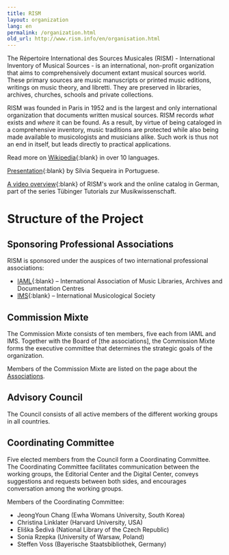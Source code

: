 ```yaml
---
title: RISM
layout: organization
lang: en
permalink: /organization.html
old_url: http://www.rism.info/en/organisation.html
---
```


The Répertoire International des Sources Musicales (RISM) - International Inventory of Musical Sources - is an international, non-profit organization that aims to comprehensively document extant musical sources world. These primary sources are music manuscripts or printed music editions, writings on music theory, and libretti. They are preserved in libraries, archives, churches, schools and private collections.

RISM was founded in Paris in 1952 and is the largest and only international organization that documents written musical sources. RISM records _what_ exists and _where_ it can be found. As a result, by virtue of being cataloged in a comprehensive inventory, music traditions are protected while also being made available to musicologists and musicians alike. Such work is thus not an end in itself, but leads directly to practical applications.


Read more on [Wikipedia](https://en.wikipedia.org/wiki/R%C3%A9pertoire_International_des_Sources_Musicales){:blank} in over 10 languages.

[Presentation](http://www.bnportugal.pt/images/stories/agenda/2017/RISM_apresentacao_BNP2017.pdf){:blank} by Sílvia Sequeira in Portuguese.

[A video overview](https://youtu.be/K34u716Uwmk){:blank} of RISM's work and the online catalog in German, part of the series Tübinger Tutorials zur Musikwissenschaft.


# Structure of the Project

## Sponsoring Professional Associations

RISM is sponsored under the auspices of two international professional associations:

* [IAML](https://www.iaml.info/){:blank} – International Association of Music Libraries, Archives and Documentation Centres
* [IMS](https://www.musicology.org/){:blank} – International Musicological Society

## Commission Mixte

The Commission Mixte consists of ten members, five each from IAML and IMS. Together with the Board of [the associations], the Commission Mixte forms the executive committee that determines the strategic goals of the organization.

Members of the Commission Mixte are listed on the page about the [Associations](/organization/the-associations.html).

## Advisory Council

The Council consists of all active members of the different working groups in all countries.

## Coordinating Committee

Five elected members from the Council form a Coordinating Committee. The Coordinating Committee facilitates communication between the working groups, the Editorial Center and the Digital Center, conveys suggestions and requests between both sides, and encourages conversation among the working groups.

Members of the Coordinating Committee:

* JeongYoun Chang (Ewha Womans University, South Korea)
* Christina Linklater (Harvard University, USA)
* Eliška Šedivá (National Library of the Czech Republic)
* Sonia Rzepka (University of Warsaw, Poland)
* Steffen Voss (Bayerische Staatsbibliothek, Germany)
